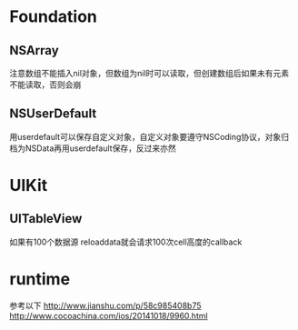 
# Foundation
## NSArray
注意数组不能插入nil对象，但数组为nil时可以读取，但创建数组后如果未有元素不能读取，否则会崩

## NSUserDefault
用userdefault可以保存自定义对象，自定义对象要遵守NSCoding协议，对象归档为NSData再用userdefault保存，反过来亦然



# UIKit
## UITableView
如果有100个数据源 reloaddata就会请求100次cell高度的callback


# runtime
参考以下
http://www.jianshu.com/p/58c985408b75
http://www.cocoachina.com/ios/20141018/9960.html
